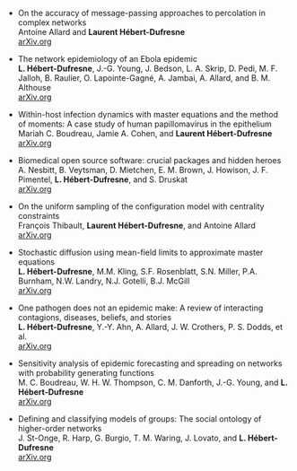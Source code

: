 *   On the accuracy of message-passing approaches to percolation in complex networks  
    Antoine Allard and **Laurent Hébert-Dufresne**  
    [arXiv.org](https://arxiv.org/abs/1906.10377)  

*   The network epidemiology of an Ebola epidemic  
    **L. Hébert-Dufresne**, J.-G. Young, J. Bedson, L. A. Skrip, D. Pedi, M. F. Jalloh, B. Raulier, O. Lapointe-Gagné, A. Jambai, A. Allard, and B. M. Althouse  
    [arXiv.org](https://arxiv.org/abs/2111.08686)  

*   Within-host infection dynamics with master equations and the method of moments: A case study of human papillomavirus in the epithelium  
    Mariah C. Boudreau, Jamie A. Cohen, and **Laurent Hébert-Dufresne**  
    [arXiv.org](https://arxiv.org/abs/2408.05298)  

*   Biomedical open source software: crucial packages and hidden heroes  
    A. Nesbitt, B. Veytsman, D. Mietchen, E. M. Brown, J. Howison, J. F. Pimentel, **L. Hébert-Dufresne**, and S. Druskat  
    [arXiv.org](https://arxiv.org/abs/2404.06672)  

*   On the uniform sampling of the configuration model with centrality constraints  
    François Thibault, **Laurent Hébert-Dufresne**, and Antoine Allard  
    [arXiv.org](https://arxiv.org/abs/2409.20493)  

*   Stochastic diffusion using mean-field limits to approximate master equations  
    **L. Hébert-Dufresne**, M.M. Kling, S.F. Rosenblatt, S.N. Miller, P.A. Burnham, N.W. Landry, N.J. Gotelli, B.J. McGill  
    [arXiv.org](https://arxiv.org/abs/2408.07755)  

*   One pathogen does not an epidemic make: A review of interacting contagions, diseases, beliefs, and stories  
    **L. Hébert-Dufresne**, Y.-Y. Ahn, A. Allard, J. W. Crothers, P. S. Dodds, et al.  
    [arXiv.org](https://arxiv.org/abs/2504.15053)   

*   Sensitivity analysis of epidemic forecasting and spreading on networks with probability generating functions  
    M. C. Boudreau, W. H. W. Thompson, C. M. Danforth, J.-G. Young, and **L. Hébert-Dufresne**  
    [arXiv.org](https://arxiv.org/abs/2506.24103)   

*   Defining and classifying models of groups: The social ontology of higher-order networks  
    J. St-Onge, R. Harp, G. Burgio, T. M. Waring, J. Lovato, and **L. Hébert-Dufresne**  
    [arXiv.org](https://arxiv.org/abs/2507.02758)   